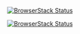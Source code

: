 


[![BrowserStack Status](https://automate-elb.browserstack.com/badge.svg?badge_key=MWswZ2I0TDBWSW1WdmxZbE1VRkFxSWxiQzlTVW9UL2pDaDdDMmNZdktoaz0tLSs4VnI2aVdsdkNud0NMc1JRQVVuNkE9PQ==--afaac56a02faa017fa0d911e189751316cdb8031)](https://automate.browserstack.com/public-build/MWswZ2I0TDBWSW1WdmxZbE1VRkFxSWxiQzlTVW9UL2pDaDdDMmNZdktoaz0tLSs4VnI2aVdsdkNud0NMc1JRQVVuNkE9PQ==--afaac56a02faa017fa0d911e189751316cdb8031)

[![BrowserStack Status](https://automate-k8s-devcypress.bsstag.com/badge.svg?badge_key=ZTd5L1R4dnp1UTJWTzlvY3RSczZrdz09LS0zTFArMXVNTG40bjJYVnpqM1NwcG9BPT0=--ace64a18d5d4f655126a6f746f10472dabe5d0d6)](https://automate-k8s-devcypress.bsstag.com/public-build/ZTd5L1R4dnp1UTJWTzlvY3RSczZrdz09LS0zTFArMXVNTG40bjJYVnpqM1NwcG9BPT0=--ace64a18d5d4f655126a6f746f10472dabe5d0d6)
